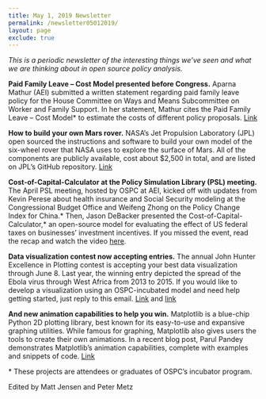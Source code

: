 ```yaml
---
title: May 1, 2019 Newsletter
permalink: /newsletter05012019/
layout: page
exclude: true
---
```

*This is a periodic newsletter of the interesting things we’ve seen and what we are thinking about in open source policy analysis.*

**Paid Family Leave – Cost Model presented before Congress.** Aparna Mathur (AEI) submitted a written statement regarding paid family leave policy for the House Committee on Ways and Means Subcommittee on Worker and Family Support. In her statement, Mathur cites the Paid Family Leave – Cost Model* to estimate the costs of different policy proposals. [Link](https://www.aei.org/wp-content/uploads/2019/04/Paid-Leave-Written-Statement-Aparna-Mathur.pdf?mkt_tok=eyJpIjoiWTJNNE1URmpPV1pqTkRaaSIsInQiOiJSU1Y0VnJmc3RlZzJzajFwdlV4UThEWUgxTmhUNWJpd2xmK2F0QnRFcFJOb3owbElVRFpvek9ma1wvZ2VrUWYxa2Z6MElHQU5Rb2V1b0Jqd09ZK3VqN3ZUdnVUYTRCbXVyeGR4U1EyNjRoKzB3WXc5RDZoMlg2d3RxTWxxaFR1a0EifQ%3D%3D) 

**How to build your own Mars rover.** NASA’s Jet Propulsion Laboratory (JPL) open sourced the instructions and software to build your own model of the six-wheel rover that NASA uses to explore the surface of Mars. All of the components are publicly available, cost about $2,500 in total, and are listed on JPL’s GitHub repository. [Link](https://github.com/nasa-jpl/open-source-rover/?mkt_tok=eyJpIjoiWTJNNE1URmpPV1pqTkRaaSIsInQiOiJSU1Y0VnJmc3RlZzJzajFwdlV4UThEWUgxTmhUNWJpd2xmK2F0QnRFcFJOb3owbElVRFpvek9ma1wvZ2VrUWYxa2Z6MElHQU5Rb2V1b0Jqd09ZK3VqN3ZUdnVUYTRCbXVyeGR4U1EyNjRoKzB3WXc5RDZoMlg2d3RxTWxxaFR1a0EifQ%3D%3D#readme) 

**Cost-of-Capital-Calculator at the Policy Simulation Library (PSL) meeting.** The April PSL meeting, hosted by OSPC at AEI, kicked off with updates from Kevin Perese about health insurance and Social Security modeling at the Congressional Budget Office and Weifeng Zhong on the Policy Change Index for China.* Then, Jason DeBacker presented the Cost-of-Capital-Calculator,* an open-source model for evaluating the effect of US federal taxes on businesses’ investment incentives. If you missed the event, read the recap and watch the video [here](http://www.aei.org/events/the-policy-simulation-library-dc-meeting-cost-of-capital-calculator-model-demo/?mkt_tok=eyJpIjoiWTJNNE1URmpPV1pqTkRaaSIsInQiOiJSU1Y0VnJmc3RlZzJzajFwdlV4UThEWUgxTmhUNWJpd2xmK2F0QnRFcFJOb3owbElVRFpvek9ma1wvZ2VrUWYxa2Z6MElHQU5Rb2V1b0Jqd09ZK3VqN3ZUdnVUYTRCbXVyeGR4U1EyNjRoKzB3WXc5RDZoMlg2d3RxTWxxaFR1a0EifQ%3D%3D). 

**Data visualization contest now accepting entries.** The annual John Hunter Excellence in Plotting contest is accepting your best data visualization through June 8. Last year, the winning entry depicted the spread of the Ebola virus through West Africa from 2013 to 2015. If you would like to develop a visualization using an OSPC-incubated model and need help getting started, just reply to this email. [Link](http://droettboom.com/jhepc2018-judge-packet/entry3.html?mkt_tok=eyJpIjoiWTJNNE1URmpPV1pqTkRaaSIsInQiOiJSU1Y0VnJmc3RlZzJzajFwdlV4UThEWUgxTmhUNWJpd2xmK2F0QnRFcFJOb3owbElVRFpvek9ma1wvZ2VrUWYxa2Z6MElHQU5Rb2V1b0Jqd09ZK3VqN3ZUdnVUYTRCbXVyeGR4U1EyNjRoKzB3WXc5RDZoMlg2d3RxTWxxaFR1a0EifQ%3D%3D) and [link](https://docs.google.com/forms/d/e/1FAIpQLSe-_AnKvYSzeQWfNDRoXgW0vl7_8q6jj3QbLIac8eUcb9lSAA/viewform?mkt_tok=eyJpIjoiWTJNNE1URmpPV1pqTkRaaSIsInQiOiJSU1Y0VnJmc3RlZzJzajFwdlV4UThEWUgxTmhUNWJpd2xmK2F0QnRFcFJOb3owbElVRFpvek9ma1wvZ2VrUWYxa2Z6MElHQU5Rb2V1b0Jqd09ZK3VqN3ZUdnVUYTRCbXVyeGR4U1EyNjRoKzB3WXc5RDZoMlg2d3RxTWxxaFR1a0EifQ%3D%3D) 

**And new animation capabilities to help you win.** Matplotlib is a blue-chip Python 2D plotting library, best known for its easy-to-use and expansive graphing utilities. While famous for graphing, Matplotlib also gives users the tools to create their own animations. In a recent blog post, Parul Pandey demonstrates Matplotlib’s animation capabilities, complete with examples and snippets of code. [Link](https://towardsdatascience.com/animations-with-matplotlib-d96375c5442c?mkt_tok=eyJpIjoiWTJNNE1URmpPV1pqTkRaaSIsInQiOiJSU1Y0VnJmc3RlZzJzajFwdlV4UThEWUgxTmhUNWJpd2xmK2F0QnRFcFJOb3owbElVRFpvek9ma1wvZ2VrUWYxa2Z6MElHQU5Rb2V1b0Jqd09ZK3VqN3ZUdnVUYTRCbXVyeGR4U1EyNjRoKzB3WXc5RDZoMlg2d3RxTWxxaFR1a0EifQ%3D%3D) 

<p>&ast; These projects are attendees or graduates of OSPC’s incubator program.</p>

Edited by Matt Jensen and Peter Metz

<br>

<script style="margin-left:-50px" src="//hello.aei.org/js/forms2/js/forms2.min.js"></script>
<form style="margin-left:-50px" id="mktoForm_1256"></form>
<script style="margin-left:-50px" >MktoForms2.loadForm("//app-sj19.marketo.com", "475-PBQ-971", 1256);</script>